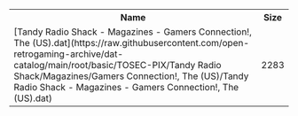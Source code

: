 <table>
<tr><th>Name</th><th>Size</th></tr>
<tr><td>
[Tandy Radio Shack - Magazines - Gamers Connection!, The (US).dat](https://raw.githubusercontent.com/open-retrogaming-archive/dat-catalog/main/root/basic/TOSEC-PIX/Tandy Radio Shack/Magazines/Gamers Connection!, The (US)/Tandy Radio Shack - Magazines - Gamers Connection!, The (US).dat)
</td><td>2283</td></tr>
</table>
